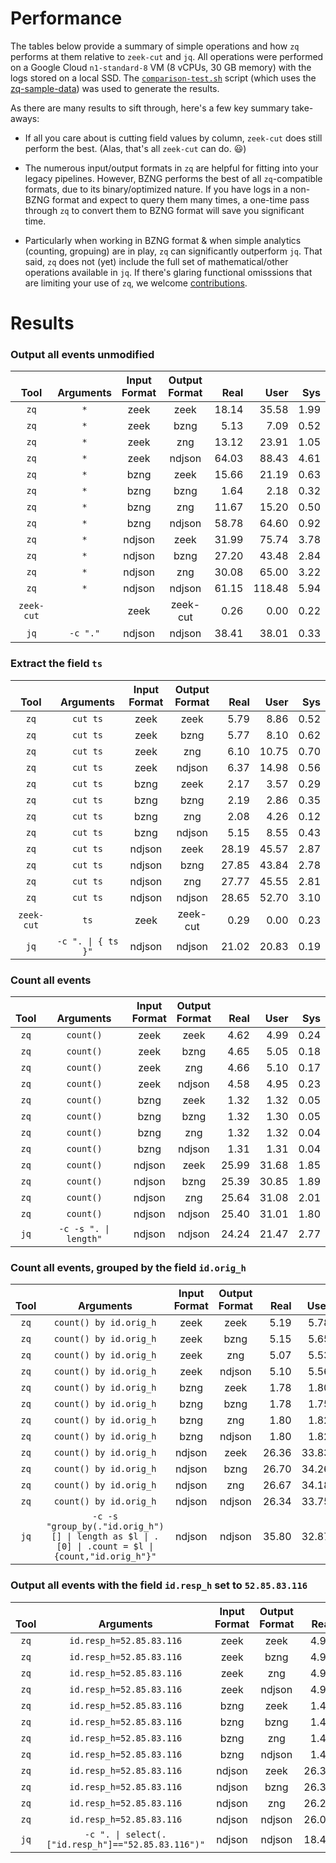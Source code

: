 # Performance

The tables below provide a summary of simple operations and how `zq`
performs at them relative to `zeek-cut` and `jq`. All operations were performed
on a Google Cloud `n1-standard-8` VM (8 vCPUs, 30 GB memory) with the logs
stored on a local SSD. The [`comparison-test.sh`](../scripts/comparison-test.sh)
script (which uses the [zq-sample-data](https://github.com/mccanne/zq-sample-data))
was used to generate the results.

As there are many results to sift through, here's a few key summary take-aways:

* If all you care about is cutting field values by column, `zeek-cut` does still perform the best. (Alas, that's all `zeek-cut` can do. :smiley:)

* The numerous input/output formats in `zq` are helpful for fitting into your legacy pipelines. However, BZNG performs the best of all `zq`-compatible formats, due to its binary/optimized nature. If you have logs in a non-BZNG format and expect to query them many times, a one-time pass through `zq` to convert them to BZNG format will save you significant time.

* Particularly when working in BZNG format & when simple analytics (counting, gropuing) are in play, `zq` can significantly outperform `jq`. That said, `zq` does not (yet) include the full set of mathematical/other operations available in `jq`. If there's glaring functional omisssions that are limiting your use of `zq`, we welcome [contributions](../README.md#contributing).

# Results

### Output all events unmodified

|**<br>Tool**|**<br>Arguments**|**Input<br>Format**|**Output<br>Format**|**<br>Real**|**<br>User**|**<br>Sys**|
|:----------:|:---------------:|:-----------------:|:------------------:|-----------:|-----------:|----------:|
|`zq`|`*`|zeek|zeek|18.14|35.58|1.99|
|`zq`|`*`|zeek|bzng|5.13|7.09|0.52|
|`zq`|`*`|zeek|zng|13.12|23.91|1.05|
|`zq`|`*`|zeek|ndjson|64.03|88.43|4.61|
|`zq`|`*`|bzng|zeek|15.66|21.19|0.63|
|`zq`|`*`|bzng|bzng|1.64|2.18|0.32|
|`zq`|`*`|bzng|zng|11.67|15.20|0.50|
|`zq`|`*`|bzng|ndjson|58.78|64.60|0.92|
|`zq`|`*`|ndjson|zeek|31.99|75.74|3.78|
|`zq`|`*`|ndjson|bzng|27.20|43.48|2.84|
|`zq`|`*`|ndjson|zng|30.08|65.00|3.22|
|`zq`|`*`|ndjson|ndjson|61.15|118.48|5.94|
|`zeek-cut`||zeek|zeek-cut|0.26|0.00|0.22|
|`jq`|`-c "."`|ndjson|ndjson|38.41|38.01|0.33|

### Extract the field `ts`

|**<br>Tool**|**<br>Arguments**|**Input<br>Format**|**Output<br>Format**|**<br>Real**|**<br>User**|**<br>Sys**|
|:----------:|:---------------:|:-----------------:|:------------------:|-----------:|-----------:|----------:|
|`zq`|`cut ts`|zeek|zeek|5.79|8.86|0.52|
|`zq`|`cut ts`|zeek|bzng|5.77|8.10|0.62|
|`zq`|`cut ts`|zeek|zng|6.10|10.75|0.70|
|`zq`|`cut ts`|zeek|ndjson|6.37|14.98|0.56|
|`zq`|`cut ts`|bzng|zeek|2.17|3.57|0.29|
|`zq`|`cut ts`|bzng|bzng|2.19|2.86|0.35|
|`zq`|`cut ts`|bzng|zng|2.08|4.26|0.12|
|`zq`|`cut ts`|bzng|ndjson|5.15|8.55|0.43|
|`zq`|`cut ts`|ndjson|zeek|28.19|45.57|2.87|
|`zq`|`cut ts`|ndjson|bzng|27.85|43.84|2.78|
|`zq`|`cut ts`|ndjson|zng|27.77|45.55|2.81|
|`zq`|`cut ts`|ndjson|ndjson|28.65|52.70|3.10|
|`zeek-cut`|`ts`|zeek|zeek-cut|0.29|0.00|0.23|
|`jq`|`-c ". \| { ts }"`|ndjson|ndjson|21.02|20.83|0.19|

### Count all events

|**<br>Tool**|**<br>Arguments**|**Input<br>Format**|**Output<br>Format**|**<br>Real**|**<br>User**|**<br>Sys**|
|:----------:|:---------------:|:-----------------:|:------------------:|-----------:|-----------:|----------:|
|`zq`|`count()`|zeek|zeek|4.62|4.99|0.24|
|`zq`|`count()`|zeek|bzng|4.65|5.05|0.18|
|`zq`|`count()`|zeek|zng|4.66|5.10|0.17|
|`zq`|`count()`|zeek|ndjson|4.58|4.95|0.23|
|`zq`|`count()`|bzng|zeek|1.32|1.32|0.05|
|`zq`|`count()`|bzng|bzng|1.32|1.30|0.05|
|`zq`|`count()`|bzng|zng|1.32|1.32|0.04|
|`zq`|`count()`|bzng|ndjson|1.31|1.31|0.04|
|`zq`|`count()`|ndjson|zeek|25.99|31.68|1.85|
|`zq`|`count()`|ndjson|bzng|25.39|30.85|1.89|
|`zq`|`count()`|ndjson|zng|25.64|31.08|2.01|
|`zq`|`count()`|ndjson|ndjson|25.40|31.01|1.80|
|`jq`|`-c -s ". \| length"`|ndjson|ndjson|24.24|21.47|2.77|

### Count all events, grouped by the field `id.orig_h`

|**<br>Tool**|**<br>Arguments**|**Input<br>Format**|**Output<br>Format**|**<br>Real**|**<br>User**|**<br>Sys**|
|:----------:|:---------------:|:-----------------:|:------------------:|-----------:|-----------:|----------:|
|`zq`|`count() by id.orig_h`|zeek|zeek|5.19|5.78|0.23|
|`zq`|`count() by id.orig_h`|zeek|bzng|5.15|5.65|0.21|
|`zq`|`count() by id.orig_h`|zeek|zng|5.07|5.53|0.22|
|`zq`|`count() by id.orig_h`|zeek|ndjson|5.10|5.56|0.25|
|`zq`|`count() by id.orig_h`|bzng|zeek|1.78|1.80|0.04|
|`zq`|`count() by id.orig_h`|bzng|bzng|1.78|1.75|0.08|
|`zq`|`count() by id.orig_h`|bzng|zng|1.80|1.82|0.03|
|`zq`|`count() by id.orig_h`|bzng|ndjson|1.80|1.82|0.04|
|`zq`|`count() by id.orig_h`|ndjson|zeek|26.36|33.83|2.11|
|`zq`|`count() by id.orig_h`|ndjson|bzng|26.70|34.26|2.22|
|`zq`|`count() by id.orig_h`|ndjson|zng|26.67|34.18|2.02|
|`zq`|`count() by id.orig_h`|ndjson|ndjson|26.34|33.75|2.14|
|`jq`|`-c -s "group_by(."id.orig_h")[] \| length as $l \| .[0] \| .count = $l \| {count,"id.orig_h"}"`|ndjson|ndjson|35.80|32.87|2.93|

### Output all events with the field `id.resp_h` set to `52.85.83.116`

|**<br>Tool**|**<br>Arguments**|**Input<br>Format**|**Output<br>Format**|**<br>Real**|**<br>User**|**<br>Sys**|
|:----------:|:---------------:|:-----------------:|:------------------:|-----------:|-----------:|----------:|
|`zq`|`id.resp_h=52.85.83.116`|zeek|zeek|4.99|5.27|0.28|
|`zq`|`id.resp_h=52.85.83.116`|zeek|bzng|4.98|5.40|0.20|
|`zq`|`id.resp_h=52.85.83.116`|zeek|zng|4.98|5.29|0.26|
|`zq`|`id.resp_h=52.85.83.116`|zeek|ndjson|4.98|5.32|0.27|
|`zq`|`id.resp_h=52.85.83.116`|bzng|zeek|1.44|1.39|0.05|
|`zq`|`id.resp_h=52.85.83.116`|bzng|bzng|1.44|1.40|0.05|
|`zq`|`id.resp_h=52.85.83.116`|bzng|zng|1.42|1.38|0.05|
|`zq`|`id.resp_h=52.85.83.116`|bzng|ndjson|1.44|1.39|0.06|
|`zq`|`id.resp_h=52.85.83.116`|ndjson|zeek|26.34|31.80|1.85|
|`zq`|`id.resp_h=52.85.83.116`|ndjson|bzng|26.32|31.77|1.94|
|`zq`|`id.resp_h=52.85.83.116`|ndjson|zng|26.22|31.67|2.06|
|`zq`|`id.resp_h=52.85.83.116`|ndjson|ndjson|26.08|31.44|2.08|
|`jq`|`-c ". \| select(.["id.resp_h"]=="52.85.83.116")"`|ndjson|ndjson|18.47|18.27|0.20|

